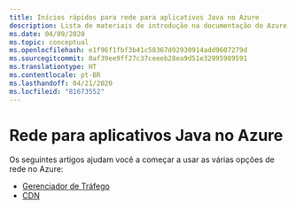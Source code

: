 ```yaml
---
title: Inícios rápidos para rede para aplicativos Java no Azure
description: Lista de materiais de introdução na documentação do Azure para rede para aplicativos Java.
ms.date: 04/09/2020
ms.topic: conceptual
ms.openlocfilehash: e1f96f1fbf3b41c58367d92930914add9607279d
ms.sourcegitcommit: 0af39ee9ff27c37ceeeb28ea9d51e32995989591
ms.translationtype: HT
ms.contentlocale: pt-BR
ms.lasthandoff: 04/21/2020
ms.locfileid: "81673552"
---
```

# <a name="networking-for-java-apps-on-azure"></a>Rede para aplicativos Java no Azure

Os seguintes artigos ajudam você a começar a usar as várias opções de rede no Azure:

- [Gerenciador de Tráfego](/azure/traffic-manager/quickstart-create-traffic-manager-profile-cli)
- [CDN](/azure/cdn/cdn-create-new-endpoint)
